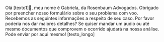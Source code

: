 Olá [texto1]👋, meu nome é Gabriela, da Rosenbaum Advogados. Obrigado por preencher nosso formulário sobre o seu problema com voo. Recebemos as seguintes informações a respeito de seu caso. Por favor poderia nos dar maiores detalhes? Se quiser mandar um áudio ou até mesmo documentos que comprovem o ocorrido ajudará na nossa análise. Pode enviar por aqui mesmo!
[texto_longo]
